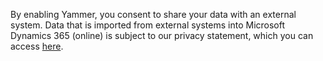 By enabling Yammer, you consent to share your data with an external system. Data that is imported from external systems into Microsoft Dynamics 365 (online) is subject to our privacy statement, which you can access [here](http://go.microsoft.com/fwlink/p/?LinkID=513066).